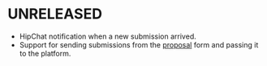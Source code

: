 # UNRELEASED

  * HipChat notification when a new submission arrived.
  * Support for sending submissions from the [proposal](https://github.com/getcahoots/proposal) form and passing it to the platform.
